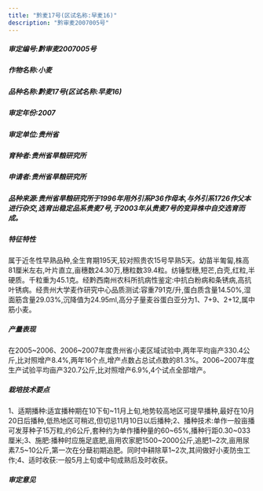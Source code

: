 ```yaml
---
title: "黔麦17号(区试名称:早麦16)"
description: "黔审麦2007005号"
---
```

##### 审定编号:黔审麦2007005号

##### 作物名称:小麦

##### 品种名称:黔麦17号(区试名称:早麦16)

##### 审定年份:2007

##### 审定单位:贵州省

##### 育种者:贵州省旱粮研究所

##### 申请者:贵州省旱粮研究所

##### 品种来源:贵州省旱粮研究所于1996年用外引系P36作母本,与外引系1726作父本进行杂交,选育出稳定品系贵麦7号,于2003年从贵麦7号的变异株中自交选育而成。

##### 特征特性
属于近冬性早熟品种,全生育期195天,较对照贵农15号早熟5天。幼苗半匍匐,株高81厘米左右,叶片直立,亩穗数24.30万,穗粒数39.4粒。纺锤型穗,短芒,白壳,红粒,半硬质。千粒重为45.1克。经黔西南州农科所抗病性鉴定:中抗白粉病和条锈病,高抗叶锈病。经贵州大学麦作研究中心品质测试:容重791克/升,蛋白质含量14.50%,湿面筋含量29.03%,沉降值为24.95ml,高分子量麦谷蛋白亚分为1、7+9、2+12,属中筋小麦。

##### 产量表现
在2005~2006、2006~2007年度贵州省小麦区域试验中,两年平均亩产330.4公斤,比对照增产8.4%,两年16个点,增产点数占总试点数的81.3%。2006~2007年度生产试验平均亩产320.7公斤,比对照增产6.9%,4个试点全部增产。

##### 栽培技术要点
1、适期播种:适宜播种期在10下旬~11月上旬,地势较高地区可提早播种,最好在10月20日后播种,低热地区可稍迟,但切忌11月10日以后播种;2、播种技术:单作一般亩播可发芽种子15万粒,约6公斤,套种约为单作播种量的60~65%,播种行距0.30~033厘米;3、施肥:播种时应施足底肥,亩用农家肥1500~2000公斤,追肥1~2次,亩用尿素7.5~10公斤,第一次在分蘖初期追肥。同时中耕除草1~2次,其间做好小麦防虫工作;4、适时收获:一般5月上旬或中旬成熟后及时收获。

##### 审定意见

